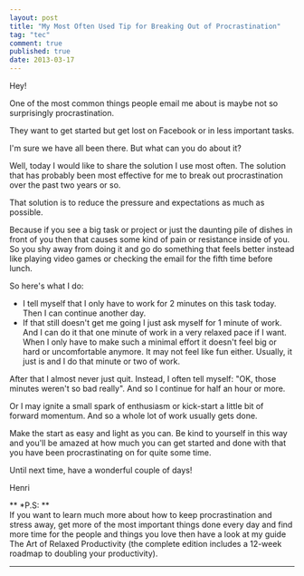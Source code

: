 ```yaml
---
layout: post
title: "My Most Often Used Tip for Breaking Out of Procrastination"
tag: "tec"
comment: true
published: true
date: 2013-03-17
---
```


Hey!   

One of the most common things people email me about is maybe not so
surprisingly procrastination.

They want to get started but get lost on Facebook or in less important tasks.

I'm sure we have all been there. But what can you do about it?

Well, today I would like to share the solution I use most often. The solution that
has probably been most effective for me to break out procrastination over the
past two years or so.

That solution is to reduce the pressure and expectations as much as possible.

Because if you see a big task or project or just the daunting pile of dishes in front of
you then that causes some kind of pain or resistance inside of you. So you shy
away from doing it and go do something that feels better instead like playing
video games or checking the email for the fifth time before lunch.

So here's what I do:

- I tell myself that I only have to work for 2 minutes on this task today. Then
I can continue another day.
- If that still doesn't get me going I just ask myself for 1 minute of work. And I
can do it that one minute of work in a very relaxed pace if I want.
When I only have to make such a minimal effort it doesn't feel big or hard or
uncomfortable anymore. It may not feel like fun either. Usually, it just is and I do
that minute or two of work.

After that I almost never just quit. Instead, I often tell myself: "OK, those
minutes weren't so bad really". And so I continue for half an hour or more.

Or I may ignite a small spark of enthusiasm or kick-start a little bit of forward
momentum. And so a whole lot of work usually gets done.

Make the start as easy and light as you can. Be kind to yourself in this way and
you'll be amazed at how much you can get started and done with that you have
been procrastinating on for quite some time.

Until next time, have a wonderful couple of days!

Henri

**  *P.S: **    
If you want to learn much more about how to keep procrastination and stress
away, get more of the most important things done every day and find more
time for the people and things you love then have a look at my guide 
The Art of Relaxed Productivity (the complete edition includes a 12-week
roadmap to doubling your productivity).

---------------------------------------------------